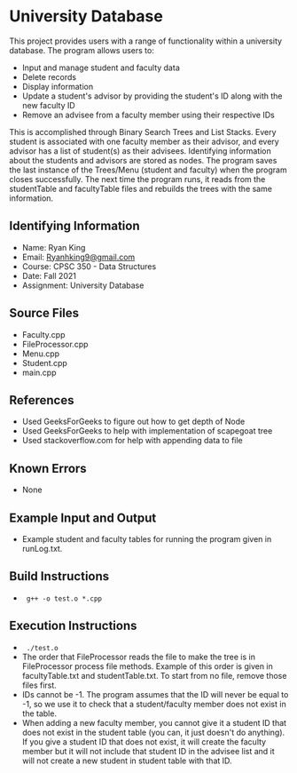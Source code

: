 # University Database

This project provides users with a range of functionality within a university database. The program allows users to: 
* Input and manage student and faculty data
* Delete records
* Display information
* Update a student's advisor by providing the student's ID along with the new faculty ID
* Remove an advisee from a faculty member using their respective IDs

This is accomplished through Binary Search Trees and List Stacks. Every student is associated with one faculty member as their advisor, and every advisor has a list of student(s) as their advisees. Identifying information about the students and advisors are stored as nodes. The program saves the last instance of the Trees/Menu (student and faculty) when the program closes successfully. The next time the program runs, it reads from the studentTable and facultyTable files and rebuilds the trees with the same information. 

## Identifying Information

* Name: Ryan King
* Email: Ryanhking9@gmail.com
* Course: CPSC 350 - Data Structures
* Date: Fall 2021
* Assignment: University Database

## Source Files

* Faculty.cpp
* FileProcessor.cpp
* Menu.cpp
* Student.cpp
* main.cpp

## References

* Used GeeksForGeeks to figure out how to get depth of Node
* Used GeeksForGeeks to help with implementation of scapegoat tree
* Used stackoverflow.com for help with appending data to file

## Known Errors

* None

## Example Input and Output 

* Example student and faculty tables for running the program given in runLog.txt.

## Build Instructions

* <code> g++ -o test.o *.cpp </code>

## Execution Instructions

* <code> ./test.o </code>
* The order that FileProcessor reads the file to make the tree is in FileProcessor process file methods. Example of this order is given in facultyTable.txt and studentTable.txt. To start from no file, remove those files first. 
* IDs cannot be -1. The program assumes that the ID will never be equal to -1, so we use it to check that a student/faculty member does not exist in the table. 
* When adding a new faculty member, you cannot give it a student ID that does not exist in the student table (you can, it just doesn't do anything). If you give a student ID that does not exist, it will create the faculty member but it will not include that student ID in the advisee list and it will not create a new student in student table with that ID.

